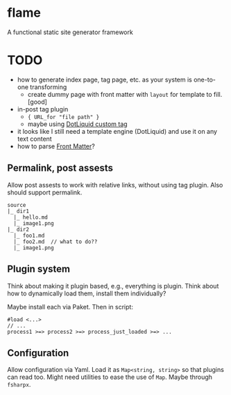 # flame

A functional static site generator framework

# TODO

- how to generate index page, tag page, etc. as your system is one-to-one transforming
    - create dummy page with front matter with `layout` for template to fill. [good]
- in-post tag plugin
    - `{ URL_for "file path" }`
    - maybe using [DotLiquid custom tag][liqtag]
- it looks like I still need a template engine (DotLiquid) and use it on any text content
- how to parse [Front Matter][liqfront]?

## Permalink, post assests

Allow post assests to work with relative links, without using tag plugin. Also should support permalink.

    source
    |_ dir1
      |_ hello.md
      |_ image1.png
    |_ dir2
      |_ foo1.md
      |_ foo2.md  // what to do??
      |_ image1.png


## Plugin system

Think about making it plugin based, e.g., everything is plugin. Think about how to dynamically load them, install them individually?

Maybe install each via Paket. Then in script:

    #load <...>
    // ...
    process1 >=> process2 >=> process_just_loaded >=> ...

## Configuration

Allow configuration via Yaml. Load it as `Map<string, string>` so that plugins can read too. Might need utilities to ease the use of `Map`. Maybe through `fsharpx`.

[liqtag]: https://github.com/dotliquid/dotliquid/wiki/DotLiquid-for-Developers#create-your-own-tags
[liqfront]: https://jekyllrb.com/docs/frontmatter/